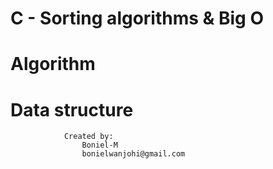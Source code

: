 #		C - Sorting algorithms & Big O
#			Algorithm
#			Data structure

				Created by:
					Boniel-M
					bonielwanjohi@gmail.com
